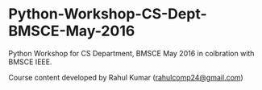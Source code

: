 # Python-Workshop-CS-Dept-BMSCE-May-2016
Python Workshop for CS Department, BMSCE May 2016 in colbration with BMSCE IEEE.

Course content developed by Rahul Kumar (rahulcomp24@gmail.com)
